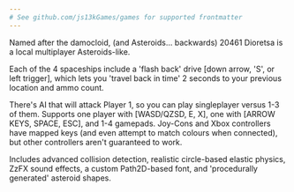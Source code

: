 ```yaml
---
# See github.com/js13kGames/games for supported frontmatter
---
```

Named after the damocloid, (and Asteroids... backwards) 20461 Dioretsa is a local multiplayer Asteroids-like.

Each of the 4 spaceships include a 'flash back' drive [down arrow, 'S', or left trigger], which lets you 'travel back in time' 2 seconds to your previous location and ammo count.

There's AI that will attack Player 1, so you can play singleplayer versus 1-3 of them. Supports one player with [WASD/QZSD, E, X], one with [ARROW KEYS, SPACE, ESC], and 1-4 gamepads. Joy-Cons and Xbox controllers have mapped keys (and even attempt to match colours when connected), but other controllers aren't guaranteed to work.

Includes advanced collision detection, realistic circle-based elastic physics, ZzFX sound effects, a custom Path2D-based font, and 'procedurally generated' asteroid shapes.